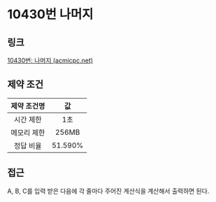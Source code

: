 # 10430번 나머지

## 링크

[10430번: 나머지 (acmicpc.net)](https://www.acmicpc.net/problem/10430)

## 제약 조건

| 제약 조건명 |   값    |
| :---------: | :-----: |
|  시간 제한  |   1초   |
| 메모리 제한 |  256MB  |
|  정답 비율  | 51.590% |

## 접근

A, B, C를 입력 받은 다음에 각 줄마다 주어진 계산식을 계산해서 출력하면 된다.
